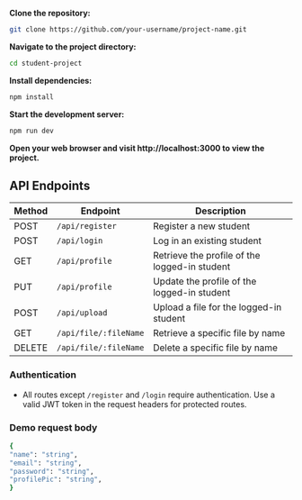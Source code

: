 **Clone the repository:**

```bash
git clone https://github.com/your-username/project-name.git

```

**Navigate to the project directory:**

```bash
cd student-project
```

**Install dependencies:**

```bash
npm install
```

**Start the development server:**

```bash
npm run dev

```

**Open your web browser and visit http://localhost:3000 to view the project.**

## API Endpoints

| Method | Endpoint              | Description                                   |
| ------ | --------------------- | --------------------------------------------- |
| POST   | `/api/register`       | Register a new student                        |
| POST   | `/api/login`          | Log in an existing student                    |
| GET    | `/api/profile`        | Retrieve the profile of the logged-in student |
| PUT    | `/api/profile`        | Update the profile of the logged-in student   |
| POST   | `/api/upload`         | Upload a file for the logged-in student       |
| GET    | `/api/file/:fileName` | Retrieve a specific file by name              |
| DELETE | `/api/file/:fileName` | Delete a specific file by name                |

### Authentication

- All routes except `/register` and `/login` require authentication. Use a valid JWT token in the request headers for protected routes.

### Demo request body

```bash
{
"name": "string",
"email": "string",
"password": "string",
"profilePic": "string",
}
```
